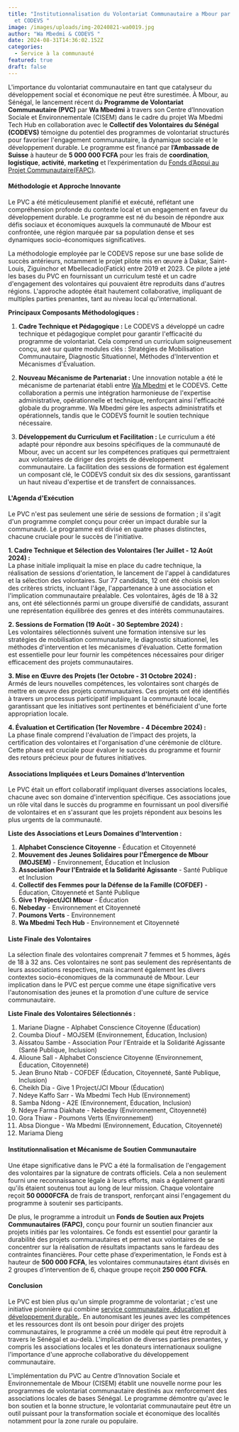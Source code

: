 ```yaml
---
title: "Institutionnalisation du Volontariat Communautaire a Mbour par Wa Mbedmi
  et CODEVS "
image: /images/uploads/img-20240821-wa0019.jpg
author: "Wa Mbedmi & CODEVS "
date: 2024-08-31T14:36:02.152Z
categories:
  - Service à la communauté
featured: true
draft: false
---
```

L'importance du volontariat communautaire en tant que catalyseur du développement social et économique ne peut être surestimée. À Mbour, au Sénégal, le lancement récent du **Programme de Volontariat Communautaire (PVC)** par **Wa Mbedmi** à travers son Centre d’Innovation Sociale et Environnementale (CISEM) dans le cadre du projet Wa Mbedmi Tech Hub en collaboration avec le **Collectif des Volontaires du Sénégal (CODEVS)** témoigne du potentiel des programmes de volontariat structurés pour favoriser l'engagement communautaire, la dynamique sociale et le développement durable. Le programme est financé par **l’Ambassade de Suisse** à hauteur de **5 000 000 FCFA** pour les frais de **coordination**, **logistique**, **activité**, **marketing** et l’expérimentation du [Fonds d’Appui au Projet Communautaire(FAPC)](https://codevsn.org/actualites/questionner-laide-internationale-au-developpement-une-alternative-avec-le-modele-du-codevs/).

#### Méthodologie et Approche Innovante

Le PVC a été méticuleusement planifié et exécuté, reflétant une compréhension profonde du contexte local et un engagement en faveur du développement durable. Le programme est né du besoin de répondre aux défis sociaux et économiques auxquels la communauté de Mbour est confrontée, une région marquée par sa population dense et ses dynamiques socio-économiques significatives.

La méthodologie employée par le CODEVS repose sur une base solide de succès antérieurs, notamment le projet pilote mis en œuvre à Dakar, Saint-Louis, Ziguinchor et Mbellecadio(Fatick) entre 2019 et 2023. Ce pilote a jeté les bases du PVC en fournissant un curriculum testé et un cadre d'engagement des volontaires qui pouvaient être reproduits dans d'autres régions. L'approche adoptée était hautement collaborative, impliquant de multiples parties prenantes, tant au niveau local qu'international.

**Principaux Composants Méthodologiques :**

1. **Cadre Technique et Pédagogique :** Le CODEVS a développé un cadre technique et pédagogique complet pour garantir l'efficacité du programme de volontariat. Cela comprend un curriculum soigneusement conçu, axé sur quatre modules clés : Stratégies de Mobilisation Communautaire, Diagnostic Situationnel, Méthodes d'Intervention et Mécanismes d'Évaluation.

2. **Nouveau Mécanisme de Partenariat :** Une innovation notable a été le mécanisme de partenariat établi entre [Wa Mbedmi](https://codevsn.org/associations/wa-mbedmi/) et le CODEVS. Cette collaboration a permis une intégration harmonieuse de l'expertise administrative, opérationnelle et technique, renforçant ainsi l'efficacité globale du programme. Wa Mbedmi gére les aspects administratifs et opérationnels, tandis que le CODEVS fournit le soutien technique nécessaire.

3. **Développement du Curriculum et Facilitation :** Le curriculum a été adapté pour répondre aux besoins spécifiques de la communauté de Mbour, avec un accent sur les compétences pratiques qui permettraient aux volontaires de diriger des projets de développement communautaire. La facilitation des sessions de formation est également un composant clé, le CODEVS conduit six des dix sessions, garantissant un haut niveau d'expertise et de transfert de connaissances.

#### L'Agenda d'Exécution

Le PVC n'est pas seulement une série de sessions de formation ; il s'agit d'un programme complet conçu pour créer un impact durable sur la communauté. Le programme est divisé en quatre phases distinctes, chacune cruciale pour le succès de l'initiative.

**1. Cadre Technique et Sélection des Volontaires (1er Juillet - 12 Août 2024) :**  
La phase initiale impliquait la mise en place du cadre technique, la réalisation de sessions d'orientation, le lancement de l'appel à candidatures et la sélection des volontaires. Sur 77 candidats, 12 ont été choisis selon des critères stricts, incluant l'âge, l'appartenance à une association et l'implication communautaire préalable. Ces volontaires, âgés de 18 à 32 ans, ont été sélectionnés parmi un groupe diversifié de candidats, assurant une représentation équilibrée des genres et des intérêts communautaires.

**2. Sessions de Formation (19 Août - 30 Septembre 2024) :**  
Les volontaires sélectionnés suivent une formation intensive sur les stratégies de mobilisation communautaire, le diagnostic situationnel, les méthodes d'intervention et les mécanismes d'évaluation. Cette formation est essentielle pour leur fournir les compétences nécessaires pour diriger efficacement des projets communautaires.

**3. Mise en Œuvre des Projets (1er Octobre - 31 Octobre 2024) :**  
Armés de leurs nouvelles compétences, les volontaires sont chargés de mettre en œuvre des projets communautaires. Ces projets ont été identifiés à travers un processus participatif impliquant la communauté locale, garantissant que les initiatives sont pertinentes et bénéficiaient d'une forte appropriation locale.

**4. Évaluation et Certification (1er Novembre - 4 Décembre 2024) :**  
La phase finale comprend l'évaluation de l'impact des projets, la certification des volontaires et l'organisation d'une cérémonie de clôture. Cette phase est cruciale pour évaluer le succès du programme et fournir des retours précieux pour de futures initiatives.

#### Associations Impliquées et Leurs Domaines d'Intervention

Le PVC était un effort collaboratif impliquant diverses associations locales, chacune avec son domaine d'intervention spécifique. Ces associations joue un rôle vital dans le succès du programme en fournissant un pool diversifié de volontaires et en s'assurant que les projets répondent aux besoins les plus urgents de la communauté.

**Liste des Associations et Leurs Domaines d'Intervention :**

1. **Alphabet Conscience Citoyenne** - Éducation et Citoyenneté
2. **Mouvement des Jeunes Solidaires pour l'Émergence de Mbour (MOJSEM)** - Environnement, Éducation et Inclusion
3. **Association Pour l'Entraide et la Solidarité Agissante** - Santé Publique et Inclusion
4. **Collectif des Femmes pour la Défense de la Famille (COFDEF)** - Éducation, Citoyenneté et Santé Publique
5. **Give 1 Project/JCI Mbour** - Éducation
6. **Nebeday** - Environnement et Citoyenneté
7. **Poumons Verts** - Environnement
8. **Wa Mbedmi Tech Hub** - Environnement et Citoyenneté

#### Liste Finale des Volontaires

La sélection finale des volontaires comprenait 7 femmes et 5 hommes, âgés de 18 à 32 ans. Ces volontaires ne sont pas seulement des représentants de leurs associations respectives, mais incarnent également les divers contextes socio-économiques de la communauté de Mbour. Leur implication dans le PVC est perçue comme une étape significative vers l'autonomisation des jeunes et la promotion d'une culture de service communautaire.

**Liste Finale des Volontaires Sélectionnés :**

1. Mariane Diagne - Alphabet Conscience Citoyenne (Éducation)
2. Coumba Diouf - MOJSEM (Environnement, Éducation, Inclusion)
3. Aissatou Sambe - Association Pour l'Entraide et la Solidarité Agissante (Santé Publique, Inclusion)
4. Alioune Sall - Alphabet Conscience Citoyenne (Environnement, Éducation, Citoyenneté)
5. Jean Bruno Ntab - COFDEF (Éducation, Citoyenneté, Santé Publique, Inclusion)
6. Cheikh Dia - Give 1 Project/JCI Mbour (Éducation)
7. Ndeye Kaffo Sarr - Wa Mbedmi Tech Hub (Environnement)
8. Samba Ndong - A2E (Environnement, Éducation, Inclusion)
9. Ndeye Farma Diakhate - Nebeday (Environnement, Citoyenneté)
10. Gora Thiaw - Poumons Verts (Environnement)
11. Absa Diongue - Wa Mbedmi (Environnement, Éducation, Citoyenneté)
12. Mariama Dieng

#### Institutionnalisation et Mécanisme de Soutien Communautaire

Une étape significative dans le PVC a été la formalisation de l'engagement des volontaires par la signature de contrats officiels. Cela a non seulement fourni une reconnaissance légale à leurs efforts, mais a également garanti qu'ils étaient soutenus tout au long de leur mission. Chaque volontaire reçoit **50 0000FCFA** de frais de transport, renforçant ainsi l'engagement du programme à soutenir ses participants.

De plus, le programme a introduit un **Fonds de Soutien aux Projets Communautaires (FAPC)**, conçu pour fournir un soutien financier aux projets initiés par les volontaires. Ce fonds est essentiel pour garantir la durabilité des projets communautaires et permet aux volontaires de se concentrer sur la réalisation de résultats impactants sans le fardeau des contraintes financières. Pour cette phase d’experimentation, le Fonds est à hauteur de **500 000 FCFA**, les volontaires communautaires étant divisés en 2 groupes d’intervention de 6, chaque groupe reçoit **250 000 FCFA**.

#### Conclusion

Le PVC est bien plus qu'un simple programme de volontariat ; c'est une initiative pionnière qui combine [service communautaire, éducation et développement durable.](https://codevsn.org/categories/service-%C3%A0-la-communaut%C3%A9/). En autonomisant les jeunes avec les compétences et les ressources dont ils ont besoin pour diriger des projets communautaires, le programme a créé un modèle qui peut être reproduit à travers le Sénégal et au-delà. L'implication de diverses parties prenantes, y compris les associations locales et les donateurs internationaux souligne l'importance d'une approche collaborative du développement communautaire.

L'implémentation du PVC au Centre d’Innovation Sociale et Environnementale de Mbour (CISEM) établit une nouvelle norme pour les programmes de volontariat communautaire destinés aux renforcement des associations locales de bases Sénégal. Le programme démontre qu'avec le bon soutien et la bonne structure, le volontariat communautaire peut être un outil puissant pour la transformation sociale et économique des localités notamment pour la zone rurale ou populaire.